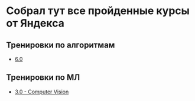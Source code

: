# Собрал тут все пройденные курсы от Яндекса
## Тренировки по алгоритмам
- [6.0](https://github.com/Boblabled/Yandex_courses/tree/master/Trainings/6.0)
## Тренировки по МЛ
- [3.0 - Computer Vision](https://github.com/Boblabled/Yandex_courses/tree/master/ML_Trainings/3.0)
